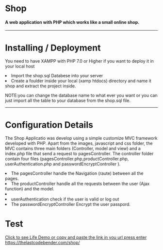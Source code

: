 <h1>Shop</h1>
<h4>A web application with PHP which works like a small online shop.</h4>
 <hr>
<h1>Installing / Deployment</h1>

<p>You need to have XAMPP with PHP 7.0 or Higher if you want to deploy it in your local host</p>
<li>Import the shop.sql Databese into your server</li>
<li>Create a foulder inside your local (xamp htdocs) directory and name it shop and extract the project inside.</li>
<p>NOTE:you can change the database name to what ever you want or you can just import all the table to your database from the shop.sql file.
</p>
<hr>

<h1>Configuration Details</h1>
<p>The Shop Applicatio was develop using a simple customize MVC framework developed with PHP.
  Apart from the images, javascript and css folder, the MVC contains three 
  main folders (Controller, model and view) and a index.php file that send a
  request to pagesController. The controller folder contain four files (pagesController.php,productController.php, userAuthentication.php and passwordEncryptController ). 
  <li>The pagesController handle the Navigation (raute) 
  between all the pages.</li>
  <li>The productController handle all the requests between the user (Ajax function) and the model.<li>
  <li>userAuthentication check if the user is valid or log out </li>
  <li>The passwordEncryptController Encrypt the user passpord.</li>
   </p>

   <h1>Test</h1>

   <p>
     <a href="https://thelastcodebender.com/shop/" target="_blank">Click to see Life Demo or copy and paste the link in you url press enter   https://thelastcodebender.com/shop/</a>

   </p>